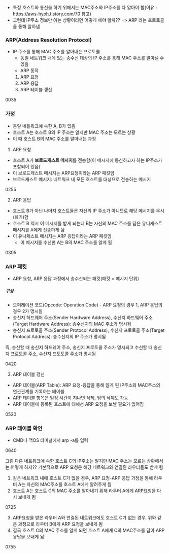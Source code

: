 - 특정 호스트와 통신을 하기 위해서는 MAC주소와 IP주소를 다 알아야 함(이유 : https://aws-hyoh.tistory.com/70 참고)
- 그런데 IP주소 정보만 아는 상황이라면 어떻게 해야 할까?? => ARP 라는 프로토콜을 통해 알아냄

### ARP(Address Resolution Protocol)
- IP 주소를 통해 MAC 주소를 알아내는 프로토콜
	- 동일 네트워크 내에 있는 송수신 대상의 IP 주소를 통해 MAC 주소를 알아낼 수 있음
	- ARP 동작
	1. ARP 요청
	2. ARP 응답
	3. ARP 테이블 갱신

0035

### 가정
- 동일 네틑워크에 속한 A, B가 있음
- 호스트 A는 호스트 B의 IP 주소는 알지만 MAC 주소는 모르는 상황
- 이 때 호스트 B의 MAC 주소를 알아내는 과정

1. ARP 요청
- 호스트 A가 **브로드캐스트 메시지**를 전송함(이 메시지에 통신하고자 하는 IP주소가 포함되어 있음)
- 이 브로드캐스트 메시지는 ARP요청이라는 ARP 패킷임
- 브로드캐스트 메시지: 네트워크 내 모든 호스트를 대상으로 전송하는 메시지

0255

2. ARP 응답
- 호스트 B가 아닌 나머지 호스트들은 자신의 IP 주소가 아니므로 해당 메시지를 무시(폐기)함
- 호스트 B 역시 이 메시지를 받게 되는데 B는 자신의 MAC 주소를 담은 유니캐스트 메시지를 A에게 전송하게 됨
- 이 유니캐스트 메시지는 ARP 응답이라는 ARP 패킷임
	- 이 메시지를 수신한 A는 B의 MAC 주소를 알게 됨

0305

### ARP 패킷
- ARP 요청, ARP 응답 과정에서 송수신되는 패킷(패킷 = 메시지 단위)
##### 구성
- 오퍼레이션 코드(Opcode: Operation Code) - ARP 요청의 경우 1, ARP 응답의 경우 2가 명시됨
- 송신지 하드웨어 주소(Sender Hardware Address), 수신지 하드웨어 주소(Target Hardware Address): 송수신지의 MAC 주소가 명시됨 
- 송신지 프로토콜 주소(Sender Protocol Address), 수신지 프토토콜 주소(Target Protocol Address): 송수신지의 IP 주소가 명시됨

즉, 송신할 때 송신지 하드웨어 주소, 송신지 프로토콜 주소가 명시되고 수신할 때 송신지 프로토콜 주소, 수신지 프토토콜 주소가 명시됨

0420

3. ARP 테이블 갱신
- ARP 테이블(ARP Table): ARP 요청-응답을 통해 알게 된 IP주소와 MAC주소의 연관관계를 기록하는 테이블
- ARP 테이블 항목은 일정 시간이 지나면 삭제, 임의 삭제도 가능
- ARP 테이블에 등록된 호스트에 대해선 ARP 요청을 보낼 필요가 없어짐

0520

### ARP 테이블 확인
- CMD나 맥OS 터미널에서 arp -a를 입력

0640

그럼 다른 네트워크에 속한 호스트 C의 IP주소는 알지만 MAC 주소는 모르는 상황에서는 어떻게 하지??
기본적으로 ARP 요청은 해당 네트워크와 연결된 라우터들도 받게 됨


1. 같은 네트워크 내에 호스트 C가 없을 경우, ARP 요청-ARP 응답 과정을 통해 라우터 A는 자신의 MAC주소를 호스트 A에게 알려주게 됨
2. 호스트 A는 호스트 C의 MAC 주소를 알아내기 위해 라우터 A에게 ARP요청을 다시 보내게 됨

0725

3. ARP요청을 받은 라우터 A와 연결된 네트워크에도 호스트 C가 없는 경우, 위와 같은 과정으로 라우터 B에게 ARP 요청을 보내게 됨
4. 결국 호스트 C의 MAC 주소를 알게 되면 호스트 A에게 C의 MAC주소를 담아 ARP 응답을 보내게 됨

0755
